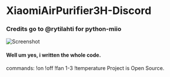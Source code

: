# XiaomiAirPurifier3H-Discord
### Credits go to @rytilahti for python-miio
![Screenshot](https://media.discordapp.net/attachments/972231185960947732/972231650547228692/unknown.png?ex=663f2a88&is=663dd908&hm=cc5acbe04e5cadb246c0480808e46220a26bd75d962bc1867826a942672108ff&=&format=webp&quality=lossless)
#### Well um yes, i written the whole code.
commands:
!on
!off
!fan 1-3
!temperature
Project is Open Source.
